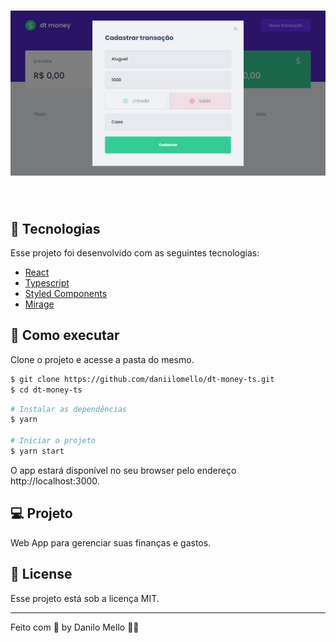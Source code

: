 <h1 align="center">
    <img alt="capa do projeto" src=".github/cover.png" />
</h1>

<br>

## 🧪 Tecnologias

Esse projeto foi desenvolvido com as seguintes tecnologias:

- [React](https://reactjs.org/)
- [Typescript](https://www.typescriptlang.org/)
- [Styled Components](https://styled-components.com/)
- [Mirage](https://miragejs.com/)

## 🚀 Como executar

Clone o projeto e acesse a pasta do mesmo.

```bash
$ git clone https://github.com/daniilomello/dt-money-ts.git
$ cd dt-money-ts
```

```bash
# Instalar as dependências
$ yarn

# Iniciar o projeto
$ yarn start
```
O app estará disponível no seu browser pelo endereço http://localhost:3000.


## 💻 Projeto

Web App para gerenciar suas finanças e gastos.


## 📝 License

Esse projeto está sob a licença MIT.

---

Feito com 💜 by Danilo Mello 👋🏻
